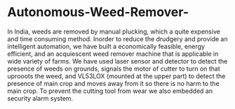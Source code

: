 # Autonomous-Weed-Remover-
In India, weeds are removed by manual plucking, which a quite expensive and time consuming method. Inorder to reduce the drudgery and provide an intelligent automation, we have built a economically feasible, energy efficient, and an acquiescent weed remover machine that is applicable in wide variety of farms. 
We have used laser sensor and detector to detect the presence of weeds on grounds, signals the motor of cutter to  turn on that uprooots the weed, and VL53LOX (mounted at the upper part) to detect the presence of main crop and moves away from it so there is no harm to the main crop. To prevent the cutting tool from wear we also embedded an security alarm system.
